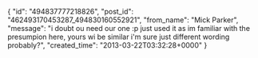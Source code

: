  {
   "id": "494837777218826",
   "post_id": "462493170453287_494830160552921",
   "from_name": "Mick Parker",
   "message": "i doubt ou need our one :p just used it as im familiar with the presumpion here, yours wi be similar i'm sure just different wording probably?",
   "created_time": "2013-03-22T03:32:28+0000"
 }
